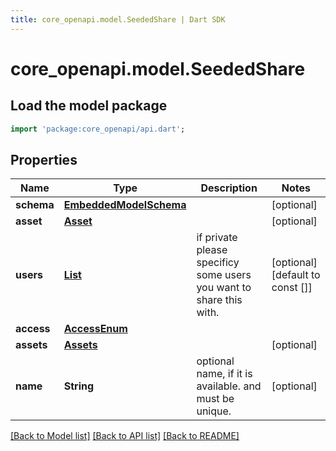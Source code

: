 ```yaml
---
title: core_openapi.model.SeededShare | Dart SDK
---
```


# core_openapi.model.SeededShare

## Load the model package
```dart
import 'package:core_openapi/api.dart';
```

## Properties
Name | Type | Description | Notes
------------ | ------------- | ------------- | -------------
**schema** | [**EmbeddedModelSchema**](EmbeddedModelSchema.md) |  | [optional] 
**asset** | [**Asset**](Asset.md) |  | [optional] 
**users** | [**List<SeededUser>**](SeededUser.md) | if private please specificy some users you want to share this with. | [optional] [default to const []]
**access** | [**AccessEnum**](AccessEnum.md) |  | 
**assets** | [**Assets**](Assets.md) |  | [optional] 
**name** | **String** | optional name, if it is available. and must be unique. | [optional] 

[[Back to Model list]](../README.md#documentation-for-models) [[Back to API list]](../README.md#documentation-for-api-endpoints) [[Back to README]](../README.md)


